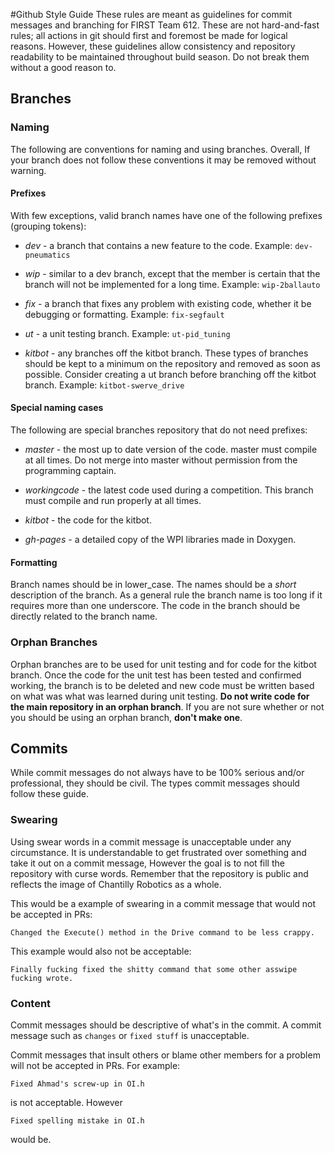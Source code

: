 #Github Style Guide
These rules are meant as guidelines for commit messages and branching for FIRST
Team 612. These are not hard-and-fast rules; all actions in git should first and
foremost be made for logical reasons. However, these guidelines allow consistency
and repository readability to be maintained throughout build season. Do not break
them without a good reason to.

## Branches

### Naming
The following are conventions for naming and using branches. Overall, If your branch
does not follow these conventions it may be removed without warning.

#### Prefixes
With few exceptions, valid branch names have one of the following prefixes (grouping tokens):

* *dev* - a branch that contains a new feature to the code. Example: `dev-pneumatics`

* *wip* - similar to a dev branch, except that the member is certain that the branch
will not be implemented for a long time. Example: `wip-2ballauto`

* *fix* - a branch that fixes any problem with existing code, whether it be debugging
or formatting. Example: `fix-segfault`

* *ut* - a unit testing branch. Example: `ut-pid_tuning`

* *kitbot* - any branches off the kitbot branch. These types of branches should be
kept to a minimum on the repository and removed as soon as possible. Consider
creating a ut branch before branching off the kitbot branch.
Example: `kitbot-swerve_drive`

#### Special naming cases
The following are special branches repository that do not need prefixes:  

* *master* - the most up to date version of the code. master must compile at all
times. Do not merge into master without permission from the programming captain.

* *workingcode* - the latest code used during a competition. This branch must
compile and run properly at all times.

* *kitbot* - the code for the kitbot.

* *gh-pages* - a detailed copy of the WPI libraries made in Doxygen.

#### Formatting
Branch names should be in lower\_case. The names should be a *short* description of
the branch. As a general rule the branch name is too long if it requires more than one
underscore. The code in the branch should be directly related to the branch name.

### Orphan Branches
Orphan branches are to be used for unit testing and for code for the kitbot branch.
Once the code for the unit test has been tested and confirmed working, the branch is
to be deleted and new code must be written based on what was what was learned during
unit testing. **Do not write code for the main repository in an orphan branch**.
If you are not sure whether or not you should be using an orphan branch, **don't
make one**.

## Commits
While commit messages do not always have to be 100% serious and/or professional,
they should be civil. The types commit messages should follow these guide.

### Swearing
Using swear words in a commit message is unacceptable under any circumstance. It is
understandable to get frustrated over something and take it out on a commit message,
However the goal is to not fill the repository with curse words. Remember that the
repository is public and reflects the image of Chantilly Robotics as a whole.

This would be a example of swearing in a commit message that would not be accepted
in PRs:

    Changed the Execute() method in the Drive command to be less crappy.

This example would also not be acceptable:

    Finally fucking fixed the shitty command that some other asswipe fucking wrote.

### Content
Commit messages should be descriptive of what's in the commit. A commit message
such as `changes` or `fixed stuff` is unacceptable.

Commit messages that insult others or blame other members for a problem will not
be accepted in PRs. For example:

    Fixed Ahmad's screw-up in OI.h

is not acceptable. However

    Fixed spelling mistake in OI.h

would be.
